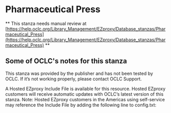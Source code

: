 # Pharmaceutical Press
** This stanza needs manual review at [https://help.oclc.org/Library_Management/EZproxy/Database_stanzas/Pharmaceutical_Press](https://help.oclc.org/Library_Management/EZproxy/Database_stanzas/Pharmaceutical_Press) **

## Some of OCLC's notes for this stanza

This stanza was provided by the publisher and has not been tested by OCLC. If it&rsquo;s not working properly, please contact OCLC Support.

A Hosted EZproxy Include File is available for this resource. Hosted EZproxy customers will receive automatic updates with OCLC&rsquo;s latest version of this stanza. Note: Hosted EZproxy customers in the Americas using self-service may reference the Include File by adding the following line to config.txt:

&nbsp;
